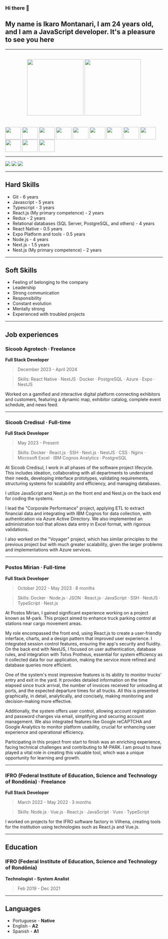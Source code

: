 ### Hi there 👋 
## My name is Ikaro Montanari, I am 24 years old, and I am a JavaScript developer. It's a pleasure to see you here

----------------------------------------------

<br>
<div align="center" display="inline-block">
  <img height="180em" src="https://github-readme-stats.vercel.app/api?username=montanari2019&show_icons=true&theme=radical"/>
  <img height="180em" src="https://github-readme-stats.vercel.app/api/top-langs/?username=montanari2019&layout=compact&langs_count=7&theme=radical" />

</div>
<br>

<div style="display: inline_block">
<br>
<img align="center" alt="" height="40" width="50" src="https://cdn.jsdelivr.net/gh/devicons/devicon@latest/icons/react/react-original.svg">

<img align="center" alt=""  height="40" width="50"  src="https://cdn.jsdelivr.net/gh/devicons/devicon@latest/icons/nextjs/nextjs-original.svg">

<img align="center" alt="" height="40" width="50"  src="https://cdn.jsdelivr.net/gh/devicons/devicon@latest/icons/nestjs/nestjs-original.svg">

<img align="center" alt="" height="40" width="50" src="https://cdn.jsdelivr.net/gh/devicons/devicon@latest/icons/typescript/typescript-original.svg">

<img align="center" alt="" height="40" width="50" src="https://cdn.jsdelivr.net/gh/devicons/devicon@latest/icons/nodejs/nodejs-plain-wordmark.svg">

<img align="center" alt="" height="40" width="50" src="https://cdn.jsdelivr.net/gh/devicons/devicon@latest/icons/postgresql/postgresql-plain-wordmark.svg">

<img align="center" alt="" height="40" width="50" src="https://cdn.jsdelivr.net/gh/devicons/devicon@latest/icons/css3/css3-original.svg">

<img align="center" alt=""  height="40" width="50" src="https://cdn.jsdelivr.net/gh/devicons/devicon@latest/icons/mongodb/mongodb-plain-wordmark.svg">

<img align="center" alt=""  height="40" width="50"  src="https://cdn.jsdelivr.net/gh/devicons/devicon@latest/icons/android/android-original.svg">

<img align="center" alt=""  height="40" width="50"  src="https://cdn.jsdelivr.net/gh/devicons/devicon@latest/icons/vuejs/vuejs-original.svg">

<img align="center" alt=""  height="40" width="50"  src="https://cdn.jsdelivr.net/gh/devicons/devicon@latest/icons/docker/docker-original.svg">

<img align="center" alt="" height="40" width="50"  src="https://cdn.jsdelivr.net/gh/devicons/devicon@latest/icons/javascript/javascript-original.svg">
  
</div>


----------------------------------------------

<div> 
  <a href="https://www.instagram.com/ikaro.montanari/" target="_blank"><img src="https://img.shields.io/badge/-Instagram-%23E4405F?style=for-the-badge&logo=instagram&logoColor=white" target="_blank"></a>
  <a href = "mailto:ikaro.monatanri31@gmail.com"><img src="https://img.shields.io/badge/-Gmail-%23333?style=for-the-badge&logo=gmail&logoColor=white" target="_blank"></a>
  <a href="https://www.linkedin.com/in/ikaro-montanari-5aa120208/" target="_blank"><img src="https://img.shields.io/badge/-LinkedIn-%230077B5?style=for-the-badge&logo=linkedin&logoColor=white" target="_blank"></a> 
  
</div>

----------------------------------------------

## Hard Skills

- Git - 6 years
- Javascript - 5 years
- Typescript - 3 years
- React.js (My primary competence) - 2 years
- Redux - 2 years
- Relational databases (SQL Server, PostgreSQL, and others) - 4 years
- React Native - 0.5 years
- Expo Platform and tools - 0.5 years
- Node.js - 4 years
- Next.js - 1.5 years
- Nest.js (My primary competence) - 2 years

----------------------------------------------------

## Soft Skills

- Feeling of belonging to the company
- Leadership
- Strong communication
- Responsibility
- Constant evolution
- Mentally strong
- Experienced with troubled projects

----------------------------------------------------

## Job experiences

### Sicoob Agrotech · Freelance
**Full Stack Developer**
> December 2023 - April 2024

> Skills: React Native · NextJS · Docker · PostgreSQL · Azure · Expo · NestJS

Worked on a gamified and interactive digital platform connecting exhibitors and customers, featuring a dynamic map, exhibitor catalog, complete event schedule, and news feed.

-----

### Sicoob Credisul · Full-time
**Full Stack Developer**
> May 2023 - Present

> Skills: Docker · React.js · SSH · Next.js · NestJS · CSS · Nginx · Microsoft Excel · IBM Cognos Analytics · PostgreSQL

At Sicoob Credisul, I work in all phases of the software project lifecycle. This includes ideation, collaborating with all departments to understand their needs, developing interface prototypes, validating requirements, structuring systems for scalability and efficiency, and managing databases.

I utilize JavaScript and Next.js on the front end and Nest.js on the back end for coding the systems.

I lead the "Corporate Performance" project, applying ETL to extract financial data and integrating with IBM Cognos for data collection, with authentication via Azure Active Directory. We also implemented an administration tool that allows data entry in Excel format, with rigorous validations.

I also worked on the "Voyager" project, which has similar principles to the previous project but with much greater scalability, given the larger problems and implementations with Azure services.

-----

### Postos Mirian · Full-time
**Full Stack Developer**
> October 2022 - May 2023 · 8 months

> Skills: Docker · Node.js · JSON · React.js · JavaScript · SSH · NestJS · TypeScript · Nest.js 

At Postos Mirian, I gained significant experience working on a project known as M-park. This project aimed to enhance truck parking control at stations near cargo movement areas.

My role encompassed the front end, using React.js to create a user-friendly interface, charts, and a design pattern that improved user experience. I integrated session control features, ensuring the app's security and fluidity. On the back end with NestJS, I focused on user authentication, database rules, and integration with Totvs Protheus, essential for system efficiency as it collected data for our application, making the service more refined and database queries more efficient.

One of the system's most impressive features is its ability to monitor trucks' entry and exit in the yard. It provides detailed information on the time elapsed since truck arrival, the number of invoices received for unloading at ports, and the expected departure times for all trucks. All this is presented graphically, in detail, analytically, and concisely, making monitoring and decision-making more effective.

Additionally, the system offers user control, allowing account registration and password changes via email, simplifying and securing account management. We also integrated features like Google reCAPTCHA and Google Analytics to monitor platform usability, crucial for enhancing user experience and operational efficiency.

Participating in this project from start to finish was an enriching experience, facing technical challenges and contributing to M-PARK. I am proud to have played a vital role in creating this valuable tool, which was a unique opportunity for learning and growth.


-----


### IFRO (Federal Institute of Education, Science and Technology of Rondônia) · Freelance
**Full Stack Developer**
> March 2022 - May 2022 · 3 months

> Skills: Node.js · Vue.js · React.js · JavaScript · Vuex · TypeScript

I worked on projects for the IFRO software factory in Vilhena, creating tools for the institution using technologies such as React.js and Vue.js.

----------------------------------------------------------------------------------------

## Education

### IFRO (Federal Institute of Education, Science and Technology of Rondônia)
**Technologist - System Analist**
> Feb 2019 - Dec 2021

-----------------------------------------------------------------

## Languages

- Portuguese - **Native**
- English - **A2**
- Spanish - **A1**
